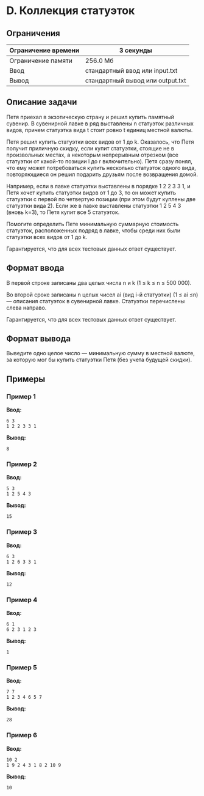 # D. Коллекция статуэток

## Ограничения
 | Ограничение времени | 3 секунды |
 |----------------------|-----------|
 | Ограничение памяти   | 256.0 Мб  |
 | Ввод                 | стандартный ввод или input.txt |
 | Вывод                | стандартный вывод или output.txt |

## Описание задачи

Петя приехал в экзотическую страну и решил купить памятный сувенир. В сувенирной лавке в ряд выставлены n статуэток различных видов, причем статуэтка вида t стоит ровно t единиц местной валюты.

Петя решил купить статуэтки всех видов от 1 до k. Оказалось, что Петя получит приличную скидку, если купит статуэтки, стоящие не в произвольных местах, а некоторым непрерывным отрезком (все статуэтки от какой-то позиции l до r включительно). Петя сразу понял, что ему может потребоваться купить несколько статуэток одного вида, повторяющиеся он решил подарить друзьям после возвращения домой.

Например, если в лавке статуэтки выставлены в порядке 1 2 2 3 3 1, и Петя хочет купить статуэтки видов от 1 до 3, то он может купить статуэтки с первой по четвертую позиции (при этом будут куплены две статуэтки вида 2). Если же в лавке выставлены статуэтки 1 2 5 4 3 (вновь k=3), то Петя купит все 5 статуэток.

Помогите определить Пете минимальную суммарную стоимость статуэток, расположенных подряд в лавке, чтобы среди них были статуэтки всех видов от 1 до k.

Гарантируется, что для всех тестовых данных ответ существует.

## Формат ввода

В первой строке записаны два целых числа n и k (1 ≤ k ≤ n ≤ 500 000).

Во второй сроке записаны n целых чисел ai (вид i-й статуэтки) (1 ≤ ai ≤n) — описания статуэток в сувенирной лавке. Статуэтки перечислены слева направо.

Гарантируется, что для всех тестовых данных ответ существует.

## Формат вывода

Выведите одно целое число — минимальную сумму в местной валюте, за которую мог бы купить статуэтки Петя (без учета будущей скидки).

## Примеры

### Пример 1

**Ввод:**
```
6 3
1 2 2 3 3 1
```

**Вывод:**
```
8
```

### Пример 2

**Ввод:**
```
5 3
1 2 5 4 3
```

**Вывод:**
```
15
```

### Пример 3

**Ввод:**
```
6 3
1 2 6 3 3 1
```

**Вывод:**
```
12
```

### Пример 4

**Ввод:**
```
6 1
6 2 3 1 2 3
```

**Вывод:**
```
1
```

### Пример 5

**Ввод:**
```
7 7
1 2 3 4 6 5 7
```

**Вывод:**
```
28
```
### Пример 6

**Ввод:**
```
10 2
1 9 2 4 3 1 8 2 10 9
```

**Вывод:**
```
10
```